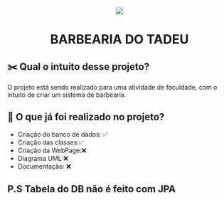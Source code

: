 

<div style="text-align:center"><img src="https://image.freepik.com/fotos-gratis/barber-trabalha-com-um-cortador-de-barba-cliente-hipster-cortando-o-cabelo-maos-de-um-cabeleireiro-com-um-cortador-de-barba-closeup-preto-e-branco_293990-319.jpg" /></div>
<center><h1>BARBEARIA DO TADEU</h1></center>

<h2>✂️ Qual o intuito desse projeto?</h2>
O projeto está sendo realizado para uma atividade de faculdade, com o intuito de criar um sistema de barbearia.
<h2>👾 O que já foi realizado no projeto?</h2>

* Criação do banco de dados: ✅
* Criação das classes:✅
* Criação da WebPage:❌
* Diagrama UML:❌
* Documentação: ❌

<h2>P.S Tabela do DB não é feito com JPA</h2>


